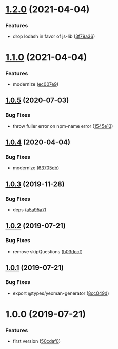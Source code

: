 # [1.2.0](https://github.com/NaturalCycles/yeoman-lib/compare/v1.1.0...v1.2.0) (2021-04-04)


### Features

* drop lodash in favor of js-lib ([3f79a36](https://github.com/NaturalCycles/yeoman-lib/commit/3f79a362662d91bb9179ff77d85836efe792d94a))

# [1.1.0](https://github.com/NaturalCycles/yeoman-lib/compare/v1.0.5...v1.1.0) (2021-04-04)


### Features

* modernize ([ec007e9](https://github.com/NaturalCycles/yeoman-lib/commit/ec007e95b72564d6a505aa8383f4128bacda3dbb))

## [1.0.5](https://github.com/NaturalCycles/yeoman-lib/compare/v1.0.4...v1.0.5) (2020-07-03)


### Bug Fixes

* throw fuller error on npm-name error ([1545e13](https://github.com/NaturalCycles/yeoman-lib/commit/1545e13e044b2a11f7b7dd4055892c0e5fa6b9ff))

## [1.0.4](https://github.com/NaturalCycles/yeoman-lib/compare/v1.0.3...v1.0.4) (2020-04-04)


### Bug Fixes

* modernize ([63705db](https://github.com/NaturalCycles/yeoman-lib/commit/63705db76beccc12757b1c1f8423dc194f1f11ec))

## [1.0.3](https://github.com/NaturalCycles/yeoman-lib/compare/v1.0.2...v1.0.3) (2019-11-28)


### Bug Fixes

* deps ([a5a95a7](https://github.com/NaturalCycles/yeoman-lib/commit/a5a95a7aeb89cd7c29c727f313a0b919f52ee0b7))

## [1.0.2](https://github.com/NaturalCycles/yeoman-lib/compare/v1.0.1...v1.0.2) (2019-07-21)


### Bug Fixes

* remove skipQuestions ([b03dccf](https://github.com/NaturalCycles/yeoman-lib/commit/b03dccf))

## [1.0.1](https://github.com/NaturalCycles/yeoman-lib/compare/v1.0.0...v1.0.1) (2019-07-21)


### Bug Fixes

* export @types/yeoman-generator ([8cc049d](https://github.com/NaturalCycles/yeoman-lib/commit/8cc049d))

# 1.0.0 (2019-07-21)


### Features

* first version ([50cdaf0](https://github.com/NaturalCycles/yeoman-lib/commit/50cdaf0))
